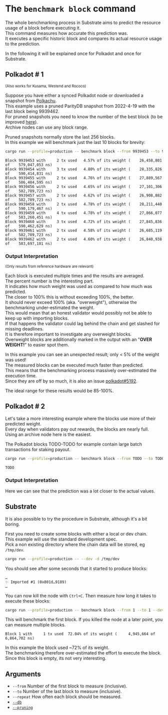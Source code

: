 # The `benchmark block` command

The whole benchmarking process in Substrate aims to predict the resource usage of a block before executing it.  
This command measures how accurate this prediction was.  
It executes a specific historic block and compares its actual resource usage to the prediction.  

In the following it will be explained once for Polkadot and once for Substrate.  

## Polkadot # 1
<sup>(Also works for Kusama, Westend and Rococo)</sup>


Suppose you have either a synced Polkadot node or downloaded a snapshot from [Polkachu].  
This example uses a pruned ParityDB snapshot from 2022-4-19 with the last block being 9939462.  
For pruned snapshots you need to know the number of the best block (to be improved [here]).  
Archive nodes can use any block range.  

Pruned snapshots normally store the last 256 blocks.  
In this example we will benchmark just the last 10 blocks for brevity:  
```sh
cargo run --profile=production -- benchmark block --from 9939453 --to 9939462 --db paritydb
```

```pre
Block 9939453 with     2 tx used   4.57% of its weight (    26,458,801 of    579,047,053 ns)    
Block 9939454 with     3 tx used   4.80% of its weight (    28,335,826 of    590,414,831 ns)    
Block 9939455 with     2 tx used   4.76% of its weight (    27,889,567 of    586,484,595 ns)    
Block 9939456 with     2 tx used   4.65% of its weight (    27,101,306 of    582,789,723 ns)    
Block 9939457 with     2 tx used   4.62% of its weight (    26,908,882 of    582,789,723 ns)    
Block 9939458 with     2 tx used   4.78% of its weight (    28,211,440 of    590,179,467 ns)    
Block 9939459 with     4 tx used   4.78% of its weight (    27,866,077 of    583,260,451 ns)    
Block 9939460 with     3 tx used   4.72% of its weight (    27,845,836 of    590,462,629 ns)    
Block 9939461 with     2 tx used   4.58% of its weight (    26,685,119 of    582,789,723 ns)    
Block 9939462 with     2 tx used   4.60% of its weight (    26,840,938 of    583,697,101 ns)    
```

### Output Interpretation

<sup>(Only results from reference hardware are relevant)</sup>

Each block is executed multiple times and the results are averaged.  
The percent number is the interesting part.  
It indicates how much weight was used as compared to how much was predicted.  
The closer to 100% this is without exceeding 100%, the better.  
It should never exceed 100% (aka. "overweight"), otherwise the benchmarking under-estimated the weight.  
This would mean that an honest validator would possibly not be able to keep up with importing blocks.  
If that happens the validator could lag behind the chain and get slashed for missing deadlines.  
It is therefore important to investigate any overweight blocks.  
Overweight blocks are additionally marked in the output with an "**OVER WEIGHT!**" to easier spot them.  

In this example you can see an unexpected result; only < 5% of the weight was used!  
The measured blocks can be executed much faster than predicted.  
This means that the benchmarking process massively over-estimated the execution time.  
Since they are off by so much, it is also an issue [polkadot#5192].  

The ideal range for these results would be 85-100%.

## Polkadot # 2

Let's take a more interesting example where the blocks use more of their predicted weight.  
Every day when validators pay out rewards, the blocks are nearly full.  
Using an archive node here is the easiest.  

The Polkadot blocks TODO-TODO for example contain large batch transactions for staking payout.  

```sh
cargo run --profile=production -- benchmark block --from TODO --to TODO --db paritydb
```

```pre
TODO
```

### Output Interpretation

Here we can see that the prediction was a lot closer to the actual values.  

## Substrate

It is also possible to try the procedure in Substrate, although it's a bit boring.  

First you need to create some blocks with either a local or dev chain.  
This example will use the standard development spec.  
Pick a non existing directory where the chain data will be stored, eg `/tmp/dev`.
```sh
cargo run --profile=production -- --dev -d /tmp/dev
```
You should see after some seconds that it started to produce blocks:  
```pre
…
✨ Imported #1 (0x801d…9189)
…
```
You can now kill the node with `Ctrl+C`. Then measure how long it takes to execute these blocks:  
```sh
cargo run --profile=production -- benchmark block --from 1 --to 1 --dev -d /tmp/dev --pruning archive
```
This will benchmark the first block. If you killed the node at a later point, you can measure multiple blocks.
```pre
Block 1 with     1 tx used  72.04% of its weight (     4,945,664 of      6,864,702 ns)
```

In this example the block used ~72% of its weight.  
The benchmarking therefore over-estimated the effort to execute the block.  
Since this block is empty, its not very interesting.

## Arguments

- `--from` Number of the first block to measure (inclusive).
- `--to` Number of the last block to measure (inclusive).
- `--repeat` How often each block should be measured.
- [`--db`]
- [`--pruning`]

<!-- LINKS -->

[Polkachu]: https://polkachu.com/snapshots
[here]: https://github.com/paritytech/substrate/issues/11141
[polkadot#5192]: https://github.com/paritytech/polkadot/issues/5192

[`--db`]: ../shared/README.md#arguments
[`--pruning`]: ../shared/README.md#arguments
